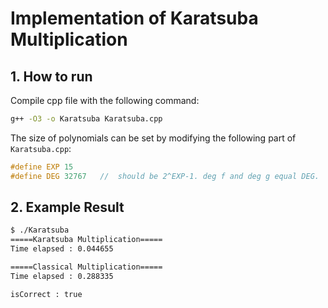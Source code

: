 # Implementation of Karatsuba Multiplication


## 1. How to run

Compile cpp file with the following command:
```bash
g++ -O3 -o Karatsuba Karatsuba.cpp
```
The size of polynomials can be set by modifying the following part of `Karatsuba.cpp`:
```c
#define EXP 15
#define DEG 32767 	//  should be 2^EXP-1. deg f and deg g equal DEG.
```


## 2. Example Result

```bash
$ ./Karatsuba 
=====Karatsuba Multiplication=====
Time elapsed : 0.044655

=====Classical Multiplication=====
Time elapsed : 0.288335

isCorrect : true
```